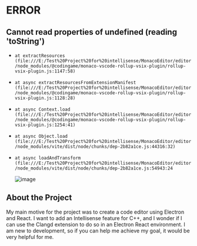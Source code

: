 # ERROR
## Cannot read properties of undefined (reading 'toString')

   - `at extractResources (file:///E:/Test%20Project%20for%20intellisense/MonacoEditor/editor/node_modules/@codingame/monaco-vscode-rollup-vsix-plugin/rollup-vsix-plugin.js:1147:58)`
   - `at async extractResourcesFromExtensionManifest (file:///E:/Test%20Project%20for%20intellisense/MonacoEditor/editor/node_modules/@codingame/monaco-vscode-rollup-vsix-plugin/rollup-vsix-plugin.js:1128:28)`
   - `at async Context.load (file:///E:/Test%20Project%20for%20intellisense/MonacoEditor/editor/node_modules/@codingame/monaco-vscode-rollup-vsix-plugin/rollup-vsix-plugin.js:1254:41)`
   - `at async Object.load (file:///E:/Test%20Project%20for%20intellisense/MonacoEditor/editor/node_modules/vite/dist/node/chunks/dep-2b82a1ce.js:44316:32)`
   - `at async loadAndTransform (file:///E:/Test%20Project%20for%20intellisense/MonacoEditor/editor/node_modules/vite/dist/node/chunks/dep-2b82a1ce.js:54943:24`

     ![image](https://github.com/navpreet032/MonacoDemo/assets/55250212/85e32597-1c70-45e9-be9a-5c7c040e16d7)

## About the  Project
My main motive for the project was to create a code editor using Electron and React. I want to add an Intellisense feature for C++, and I wonder if I can use the Clangd extension to do so in an Electron React environment. I am new to development, so if you can help me achieve my goal, it would be very helpful for me.